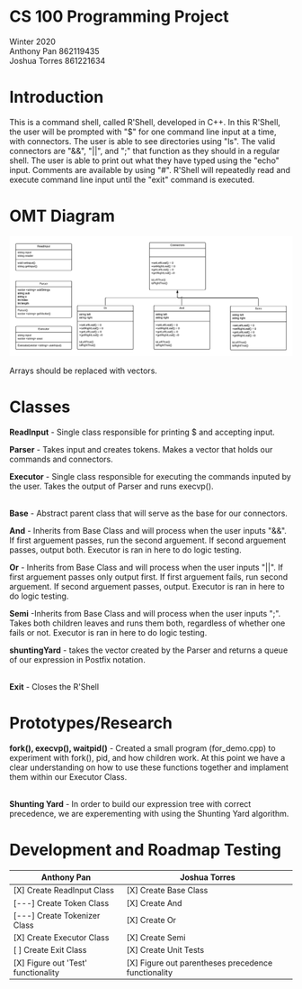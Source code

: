 # CS 100 Programming Project

Winter 2020\
Anthony Pan 862119435\
Joshua Torres 861221634

# Introduction

This is a command shell, called R'Shell, developed in C++. In this R'Shell, the user will be prompted with "$" for one command line input at a time, with connectors. The user is able to see directories using "ls". The valid connectors are "&&", "||", and ";" that function as they should in a regular shell. The user is able to print out what they have typed using the "echo" input. Comments are available by using "#". R'Shell will repeatedly read and execute command line input until the "exit" command is executed.

# OMT Diagram
![R'Shell Assignment 1](images/Rshell.png)

Arrays should be replaced with vectors.
# Classes
**ReadInput** - Single class responsible for printing $ and accepting input. <br />

**Parser** - Takes input and creates tokens. Makes a vector that holds our commands and connectors. <br />

**Executor** - Single class responsible for executing the commands inputed by the user. Takes the output of Parser and runs execvp(). <br /> <br />

**Base** - Abstract parent class that will serve as the base for our connectors. <br />

**And** - Inherits from Base Class and will process when the user inputs "&&". If first arguement passes, run the second arguement. If second arguement passes, output both. Executor is ran in here to do logic testing. <br />

**Or** - Inherits from Base Class and will process when the user inputs "||". If first arguement passes only output first. If first arguement fails, run second arguement. If second arguement passes, output. Executor is ran in here to do logic testing. <br /> 

**Semi** -Inherits from Base Class and will process when the user inputs ";". Takes both children leaves and runs them both, regardless of whether one fails or not. Executor is ran in here to do logic testing. <br /> 

**shuntingYard** - takes the vector <string> created by the Parser and returns a queue <string> of our expression in Postfix notation. <br /> <br />

**Exit** - Closes the R'Shell

# Prototypes/Research
**fork(), execvp(), waitpid()** - Created a small program (for_demo.cpp) to experiment with fork(), pid, and how children work. At this point we have a clear understanding on how to use these functions together and implament them within our Executor Class. <br /> <br />

**Shunting Yard** - In order to build our expression tree with correct precedence, we are experementing with using the Shunting Yard algorithm.

# Development and Roadmap Testing
Anthony Pan | Joshua Torres
------------ | -------------
[X] Create ReadInput Class| [X] Create Base Class
[---] Create Token Class | [X] Create And
[---] Create Tokenizer Class | [X] Create Or
[X] Create Executor Class | [X] Create Semi
[ ] Create Exit Class | [X] Create Unit Tests
[X] Figure out 'Test' functionality | [X] Figure out parentheses precedence functionality
